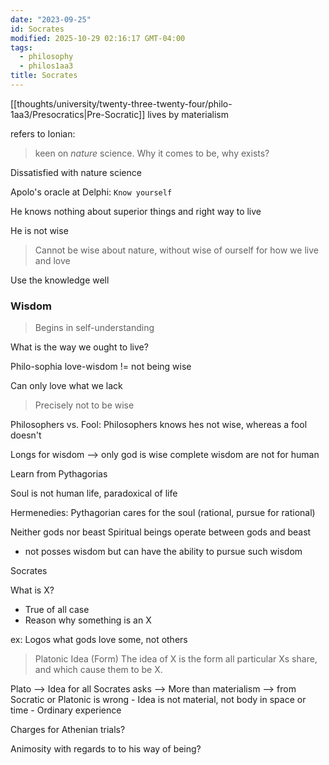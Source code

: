 ```yaml
---
date: "2023-09-25"
id: Socrates
modified: 2025-10-29 02:16:17 GMT-04:00
tags:
  - philosophy
  - philos1aa3
title: Socrates
---
```


[[thoughts/university/twenty-three-twenty-four/philo-1aa3/Presocratics|Pre-Socratic]] lives by materialism

refers to Ionian:

> keen on _nature_ science. Why it comes to be, why exists?

Dissatisfied with nature science

Apolo's oracle at Delphi: `Know yourself`

He knows nothing about superior things and right way to live

He is not wise

> Cannot be wise about nature, without wise of ourself for how we live and love

Use the knowledge well

### Wisdom

> Begins in self-understanding

What is the way we ought to live?

Philo-sophia
love-wisdom != not being wise

Can only love what we lack

> Precisely not to be wise

Philosophers vs. Fool: Philosophers knows hes not wise, whereas a fool doesn't

Longs for wisdom --> only god is wise
complete wisdom are not for human

Learn from Pythagorias

Soul is not human life, paradoxical of life

Hermenedies: Pythagorian cares for the soul (rational, pursue for rational)

Neither gods nor beast
Spiritual beings operate between gods and beast

- not posses wisdom but can have the ability to pursue such wisdom

Socrates

What is X?

- True of all case
- Reason why something is an X

ex: Logos what gods love some, not others

> Platonic Idea (Form)
> The idea of X is the form all particular Xs share, and which cause them to be X.

Plato --> Idea for all Socrates asks
--> More than materialism
--> from Socratic or Platonic is wrong - Idea is not material, not body in space or time - Ordinary experience

Charges for Athenian trials?

Animosity with regards to to his way of being?
